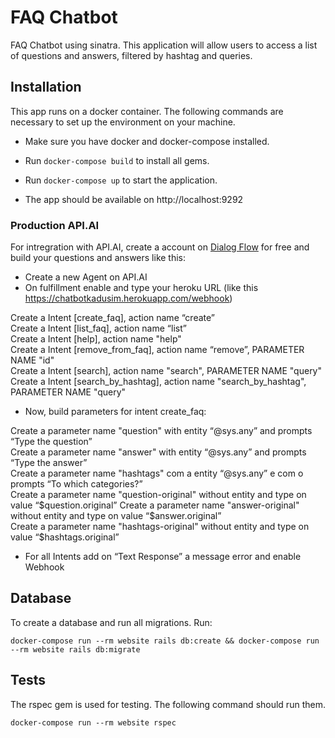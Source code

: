# FAQ Chatbot

FAQ Chatbot using sinatra. This application will allow users to access a list of questions and answers, filtered by hashtag and queries.

## Installation

This app runs on a docker container. The following commands are necessary to set up the environment on your machine.

* Make sure you have docker and docker-compose installed.

* Run ```docker-compose build``` to install all gems.

* Run ```docker-compose up``` to start the application.

* The app should be available on http://localhost:9292

### Production API.AI

For intregration with API.AI, create a account on [Dialog Flow](https://dialogflow.com/) for free and build your questions and answers like this:

* Create a new Agent on API.AI
* On fulfillment enable and type your heroku URL (like this https://chatbotkadusim.herokuapp.com/webhook)

Create a Intent [create_faq], action name “create”  
Create a Intent [list_faq], action name “list”  
Create a Intent [help], action name "help"  
Create a Intent [remove_from_faq], action name “remove”, PARAMETER NAME "id"  
Create a Intent [search], action name "search", PARAMETER NAME "query"  
Create a Intent [search_by_hashtag], action name "search_by_hashtag", PARAMETER NAME "query"  

* Now, build parameters for intent create_faq:

Create a parameter name "question" with entity “@sys.any” and prompts “Type the question”  
Create a parameter name "answer" with entity “@sys.any” and prompts “Type the answer”  
Create a parameter name "hashtags" com a entity “@sys.any” e com o prompts “To which categories?”  
Create a parameter name "question-original" without entity and type on value “$question.original”  
Create a parameter name "answer-original" without entity and type on value “$answer.original”  
Create a parameter name "hashtags-original" without entity and type on value “$hashtags.original”  

* For all Intents add on “Text Response” a message error and enable Webhook

## Database

To create a database and run all migrations. Run:

```
docker-compose run --rm website rails db:create && docker-compose run --rm website rails db:migrate
```

## Tests

The rspec gem is used for testing. The following command should run them.

```
docker-compose run --rm website rspec
```
